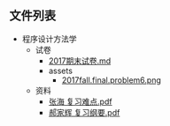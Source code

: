 

## 文件列表

- 程序设计方法学
    - 试卷
        - [2017期末试卷.md](https%3A//github.com/QSCTech/zju-icicles/blob/master/%E7%A8%8B%E5%BA%8F%E8%AE%BE%E8%AE%A1%E6%96%B9%E6%B3%95%E5%AD%A6/%E8%AF%95%E5%8D%B7/2017%E6%9C%9F%E6%9C%AB%E8%AF%95%E5%8D%B7.md)
        - assets
            - [2017fall.final.problem6.png](https%3A//github.com/QSCTech/zju-icicles/raw/master/%E7%A8%8B%E5%BA%8F%E8%AE%BE%E8%AE%A1%E6%96%B9%E6%B3%95%E5%AD%A6/%E8%AF%95%E5%8D%B7/assets/2017fall.final.problem6.png)
    - 资料
        - [张海 复习难点.pdf](https%3A//github.com/QSCTech/zju-icicles/raw/master/%E7%A8%8B%E5%BA%8F%E8%AE%BE%E8%AE%A1%E6%96%B9%E6%B3%95%E5%AD%A6/%E8%B5%84%E6%96%99/%E5%BC%A0%E6%B5%B7%20%E5%A4%8D%E4%B9%A0%E9%9A%BE%E7%82%B9.pdf)
        - [郝家辉 复习纲要.pdf](https%3A//github.com/QSCTech/zju-icicles/raw/master/%E7%A8%8B%E5%BA%8F%E8%AE%BE%E8%AE%A1%E6%96%B9%E6%B3%95%E5%AD%A6/%E8%B5%84%E6%96%99/%E9%83%9D%E5%AE%B6%E8%BE%89%20%E5%A4%8D%E4%B9%A0%E7%BA%B2%E8%A6%81.pdf)
